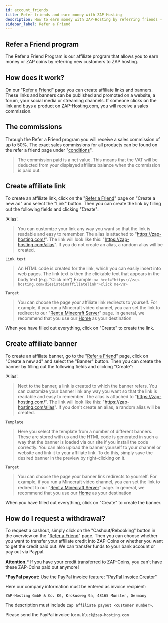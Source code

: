 ```yaml
---
id: account_friends
title: Refer friends and earn money with ZAP-Hosting
description: How to earn money with ZAP-Hosting by referring friends - ZAP-Hosting.com documentations
sidebar_label: Refer a Friend
---
```


## Refer a Friend program
The Refer a Friend Program is our affiliate program that allows you to earn money or ZAP coins by referring new customers to ZAP hosting.

## How does it work?

On our "[Refer a Friend](https://zap-hosting.com/de/customer/affiliate/)" page you can create affiliate links and banners. These links and banners can be published and promoted on a website, a forum, your social media or streaming channels. If someone clicks on the link and buys a product on ZAP-Hosting.com, you will receive a sales commission.

## The commissions
Through the Refer a Friend program you will receive a sales commission of up to 50%. The exact sales commissions for all products can be found on the refer a friend page under "[conditions](https://zap-hosting.com/de/customer/affiliate/conditions/)".

> The commission paid is a net value.
This means that the VAT will be deducted from your displayed affiliate balance when the commission is paid out. 

## Create affiliate link

To create an affiliate link, click on the "[Refer a Friend](https://zap-hosting.com/de/customer/affiliate/)" page on "Create a new ad" and select the "Link" button. Then you can create the link by filling out the following fields and clicking "Create":

'Alias'.

> You can customize your link any way you want so that the link is readable and easy to remember. The alias is attached to "https://zap-hosting.com/". The link will look like this: 
> "https://zap-hosting.com/alias". 
> If you do not create an alias, a random alias will be created.

`Link text`

> An HTML code is created for the link, which you can easily insert into web pages. The link text is then the clickable text that appears in the body text (e.g. "Click me")
> Example: `<a href="https://zap-hosting.com/diesisteinaffiliatelink">click me</a>`

``Target``

> You can choose the page your affiliate link redirects to yourself. For example, if you run a Minecraft video channel, you can set the link to redirect to our "[Rent a Minecraft Server](https://zap-hosting.com/de/minecraft-server-mieten/)" page.
> In general, we recommend that you use our [Home](https://zap-hosting.com/de/) as your destination


When you have filled out everything, click on "Create" to create the link.


## Create affiliate banner

To create an affiliate banner, go to the "[Refer a Friend](https://zap-hosting.com/de/customer/affiliate/)" page, click on "Create a new ad" and select the "Banner" button. Then you can create the banner by filling out the following fields and clicking "Create":

'Alias'.

> Next to the banner, a link is created to which the banner refers. You can customize your banner link any way you want so that the link is readable and easy to remember. The alias is attached to "https://zap-hosting.com/". The link will look like this: 
> "https://zap-hosting.com/alias". 
> If you don't create an alias, a random alias will be created.


`Template`

> Here you select the template from a number of different banners. These are stored with us and the HTML code is generated in such a way that the banner is loaded via our site if you install the code correctly.
> You can also upload the banner yourself to your channel or website and link it to your affiliate link. To do this, simply save the desired banner in the preview by right-clicking on it.

`Target`

> You can choose the page your banner link redirects to yourself. For example, if you run a Minecraft video channel, you can set the link to redirect to our "[Rent a Minecraft Server](https://zap-hosting.com/de/minecraft-server-mieten/)" page.
> In general, we recommend that you use our [Home](https://zap-hosting.com/de/) as your destination

When you have filled out everything, click on "Create" to create the banner.

## How do I request a withdrawal?

To request a cashout, simply click on the "Cashout/Rebooking" button in the overview on the "[Refer a Friend](https://zap-hosting.com/de/customer/affiliate/)" page. Then you can choose whether you want to transfer your affiliate credit into ZAP-Coins or whether you want to get the credit paid out. We can transfer funds to your bank account or pay out via Paypal.

**Attention.*** 
If you have your credit transferred to ZAP-Coins, you can't have these ZAP-Coins paid out anymore!

***PayPal payout:**
Use the PayPal invoice feature: "[PayPal Invoice Creator](https://www.paypal.com/invoice/create?fromWidget=newuser)"

Here our company information must be entered as invoice recipient:

`ZAP-Hosting GmbH & Co. KG,
Krokusweg 9a,
48165 Münster,
Germany`

The description must include `zap affiliate payout <customer number>`.

Please send the PayPal invoice to: `m.kluck@zap-hosting.com`
